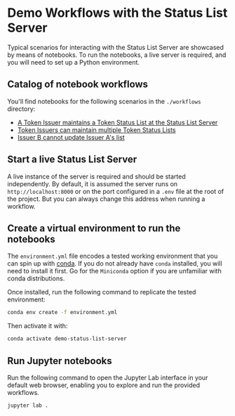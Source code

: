 # Demo Workflows with the Status List Server

Typical scenarios for interacting with the Status List Server are showcased
by means of notebooks. To run the notebooks, a live server is required, and
you will need to set up a Python environment.

## Catalog of notebook workflows

You'll find notebooks for the following scenarios in the `./workflows` directory:

- [A Token Issuer maintains a Token Status List at the Status List Server](./workflows/01-an-issuer-maintains-a-status-list.ipynb)
- [Token Issuers can maintain multiple Token Status Lists](./workflows/02-issuers-can-maintain-multiple-status-lists.ipynb)
- [Issuer B cannot update Issuer A's list](./workflows/03-issuer-b-cannot-update-issuer-a-list.ipynb)

## Start a live Status List Server

A live instance of the server is required and should be started independently.
By default, it is assumed the server runs on `http://localhost:8000` or on the
port configured in a `.env` file at the root of the project. But you can
always change this address when running a workflow.

## Create a virtual environment to run the notebooks

The `environment.yml` file encodes a tested working environment that you can
spin up with [conda](https://docs.conda.io/projects/conda/en/stable/index.html).
If you do not already have `conda` installed, you will need to install it first.
Go for the `Miniconda` option if you are unfamiliar with conda distributions.

Once installed, run the following command to replicate the tested environment:

```bash
conda env create -f environment.yml
```

Then activate it with:

```bash
conda activate demo-status-list-server
```

## Run Jupyter notebooks

Run the following command to open the Jupyter Lab interface in your default web
browser, enabling you to explore and run the provided workflows.

```bash
jupyter lab .
```
